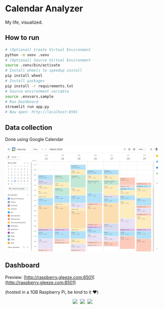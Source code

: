 # Calendar Analyzer

My life, visualized.

## How to run

```sh
# (Optional) Create Virtual Environment
python -m venv .venv
# (Optional) Source Virtual Environment
source .venv/bin/activate
# Install wheels to speedup install
pip install wheel
# Install packages
pip install -r requirements.txt
# Source environment variable
source .envvars.sample
# Run Dashboard
streamlit run app.py
# Now open: http://localhost:8501
```

## Data collection

Done using Google Calendar

<p align="center">
<kbd>
    <img src="img/google-calendar-week-view.png" width=600>
</kbd>
</p>

## Dashboard

Preview: [http://raspberry.gleeze.com:8501](http://raspberry.gleeze.com:8501)

(hosted in a 1GB Raspberry Pi, be kind to it ❤️)

<p align="center">
<kbd>
    <!-- All activities -->
    <img src="https://i.imgur.com/KNwPSST.png" width=600 />
</kbd>

<kbd align="center">
    <!-- Single activity -->
    <img src="https://i.imgur.com/uX8VCSD.png" width=600 />

</kbd>

<kbd align="center">
    <!-- Workout -->
    <img src="https://i.imgur.com/YF3F5up.png" width=600 />
</kbd>
</p>
